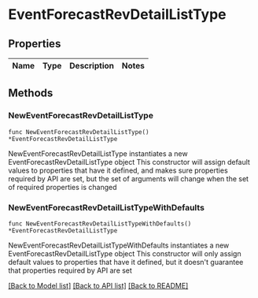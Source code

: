 # EventForecastRevDetailListType

## Properties

Name | Type | Description | Notes
------------ | ------------- | ------------- | -------------

## Methods

### NewEventForecastRevDetailListType

`func NewEventForecastRevDetailListType() *EventForecastRevDetailListType`

NewEventForecastRevDetailListType instantiates a new EventForecastRevDetailListType object
This constructor will assign default values to properties that have it defined,
and makes sure properties required by API are set, but the set of arguments
will change when the set of required properties is changed

### NewEventForecastRevDetailListTypeWithDefaults

`func NewEventForecastRevDetailListTypeWithDefaults() *EventForecastRevDetailListType`

NewEventForecastRevDetailListTypeWithDefaults instantiates a new EventForecastRevDetailListType object
This constructor will only assign default values to properties that have it defined,
but it doesn't guarantee that properties required by API are set


[[Back to Model list]](../README.md#documentation-for-models) [[Back to API list]](../README.md#documentation-for-api-endpoints) [[Back to README]](../README.md)


